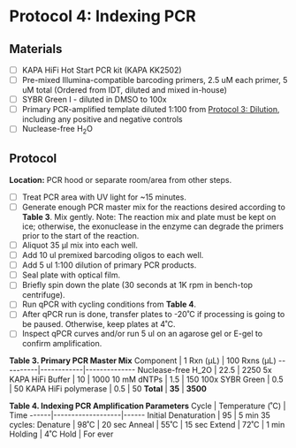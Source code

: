 # Protocol 4: Indexing PCR

## Materials
- [ ] KAPA HiFi Hot Start PCR kit (KAPA KK2502)
- [ ] Pre-mixed Illumina-compatible barcoding primers, 2.5 uM each primer, 5 uM total (Ordered from IDT, diluted and mixed in-house)
- [ ] SYBR Green I - diluted in DMSO to 100x
- [ ] Primary PCR-amplified template diluted 1:100 from [Protocol 3: Dilution](https://github.com/bpetrone/mb-pipeline/blob/dfafcbb40f3d22f5a231bf532930bf5d98162f80/protocols/3_dilution.md), including any positive and negative controls
- [ ] Nuclease-free H<sub>2</sub>O

## Protocol
**Location:** PCR hood or separate room/area from other steps.
- [ ] Treat PCR area with UV light for ~15 minutes.
- [ ] Generate enough PCR master mix for the reactions desired according to **Table 3**. Mix gently. Note: The reaction mix and plate must be kept on ice; otherwise, the exonuclease in the enzyme can degrade the primers prior to the start of the reaction. 
- [ ] Aliquot 35 µl mix into each well.
- [ ] Add 10 ul premixed barcoding oligos to each well.
- [ ] Add 5 ul 1:100 dilution of primary PCR products.
- [ ] Seal plate with optical film.
- [ ] Briefly spin down the plate (30 seconds at 1K rpm in bench-top centrifuge).  
- [ ] Run qPCR with cycling conditions from **Table 4**.
- [ ] After qPCR run is done, transfer plates to -20˚C if processing is going to be paused.  Otherwise, keep plates at 4˚C.  
- [ ] Inspect qPCR curves and/or run 5 ul on an agarose gel or E-gel to confirm amplification.

**Table 3. Primary PCR Master Mix**
Component	| 1 Rxn (µL) | 100 Rxns (µL) 
----------|------------|--------------
Nuclease-free H_2O	| 22.5 | 2250
5x KAPA HiFi Buffer	| 10	| 1000
10 mM dNTPs	| 1.5 |	150
100x SYBR Green	| 0.5	| 50
KAPA HiFi polymerase	| 0.5	| 50
**Total**	| **35**	| **3500**

**Table 4. Indexing PCR Amplification Parameters**
Cycle |	Temperature (˚C)  | Time
------|-------------------|------
Initial Denaturation   |	95	| 5 min
35 cycles:
Denature | 98˚C | 20 sec
Anneal | 55˚C	| 15 sec
Extend | 72˚C | 1 min
Holding	| 4˚C	Hold | For ever
